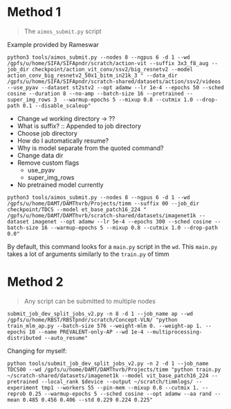 # Method 1

> The `aimos_submit.py` script

Example provided by Rameswar

```
python3 tools/aimos_submit.py --nodes 8 --ngpus 6 -d 1 --wd /gpfs/u/home/SIFA/SIFApndr/scratch/action-vit --suffix 3x3_f8_aug --job_dir checkpoint/action_vit_conv/ssv2/big_resnetv2 --model action_conv_big_resnetv2_50x1_bitm_in21k_3 " --data_dir /gpfs/u/home/SIFA/SIFApndr/scratch-shared/datasets/action/ssv2/videos --use_pyav --dataset st2stv2 --opt adamw --lr 1e-4 --epochs 50 --sched cosine --duration 8 --no-amp --batch-size 16 --pretrained --super_img_rows 3  --warmup-epochs 5 --mixup 0.8 --cutmix 1.0 --drop-path 0.1 --disable_scaleup"
```

- Change `wd` working directory -> ??
- What is suffix? :: Appended to job directory
- Choose job directory
- How do I automatically resume?
- Why is model separate from the quoted command?
- Change data dir
- Remove custom flags
    - use_pyav
    - super_img_rows
- No pretrained model currently

```
python3 tools/aimos_submit.py --nodes 8 --ngpus 6 -d 1 --wd /gpfs/u/home/DAMT/DAMThvrb/Projects/timm --suffix 00 --job_dir checkpoint/TDCS --model et_base_patch16_224 " /gpfs/u/home/DAMT/DAMThvrb/scratch-shared/datasets/imagenet1k --dataset imagenet --opt adamw --lr 5e-4 --epochs 300 --sched cosine --batch-size 16 --warmup-epochs 5 --mixup 0.8 --cutmix 1.0 --drop-path 0.0"
```

By default, this command looks for a `main.py` script in the `wd`. This `main.py` takes a lot of arguments similarly to the `train.py` of timm

# Method 2

> Any script can be submitted to multiple nodes

```
submit_job_dev_split_jobs_v2.py -n 8 -d 1 --job_name ap --wd /gpfs/u/home/RBST/RBSTpndr/scratch/Concept-VLN/ "python train_mlm_ap.py --batch-size 576 --weight-mlm 0. --weight-ap 1. --epochs 10 --name PREVALENT-only-AP --wd 1e-4 --multiprocessing-distributed --auto_resume"
```

Changing for myself:


```
python tools/submit_job_dev_split_jobs_v2.py -n 2 -d 1 --job_name TDCS00 --wd /gpfs/u/home/DAMT/DAMThvrb/Projects/timm "python train.py ~/scratch-shared/datasets/imagenet1k --model vit_base_patch16_224 --pretrained --local_rank $device --output ~/scratch/timmlogs/ --experiment tmp1 --workers 55 --pin-mem --mixup 0.8 --cutmix 1. --reprob 0.25 --warmup-epochs 5 --sched cosine --opt adamw --aa rand --mean 0.485 0.456 0.406 --std 0.229 0.224 0.225"
```

